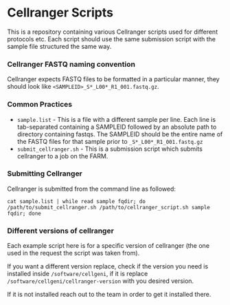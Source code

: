 # Cellranger Scripts

This is a repository containing various Cellranger scripts used for different protocols etc. Each script should use the same submission script with the sample file structured the same way.

### Cellranger FASTQ naming convention
Cellranger expects FASTQ files to be formatted in a particular manner, they should look like `<SAMPLEID>_S*_L00*_R1_001.fastq.gz`.

### Common Practices
* `sample.list` - This is a file with a different sample per line. Each line is tab-separated containing a SAMPLEID followed by an absolute path to directory containing fastqs. The SAMPLEID should be the entire name of the FASTQ files for that sample prior to `_S*_L00*_R1_001.fastq.gz`
* `submit_cellranger.sh` - This is a submission script which submits cellranger to a job on the FARM.

### Submitting Cellranger
Cellranger is submitted from the command line as followed:

`cat sample.list | while read sample fqdir; do /path/to/submit_cellranger.sh /path/to/cellranger_script.sh sample fqdir; done`

### Different versions of cellranger
Each example script here is for a specific version of cellranger (the one used in the request the script was taken from).

If you want a different version replace, check if the version you need is installed inside `/software/cellgeni`, if it is replace `/software/cellgeni/cellranger-version` with you desired version.

If it is not installed reach out to the team in order to get it installed there.

